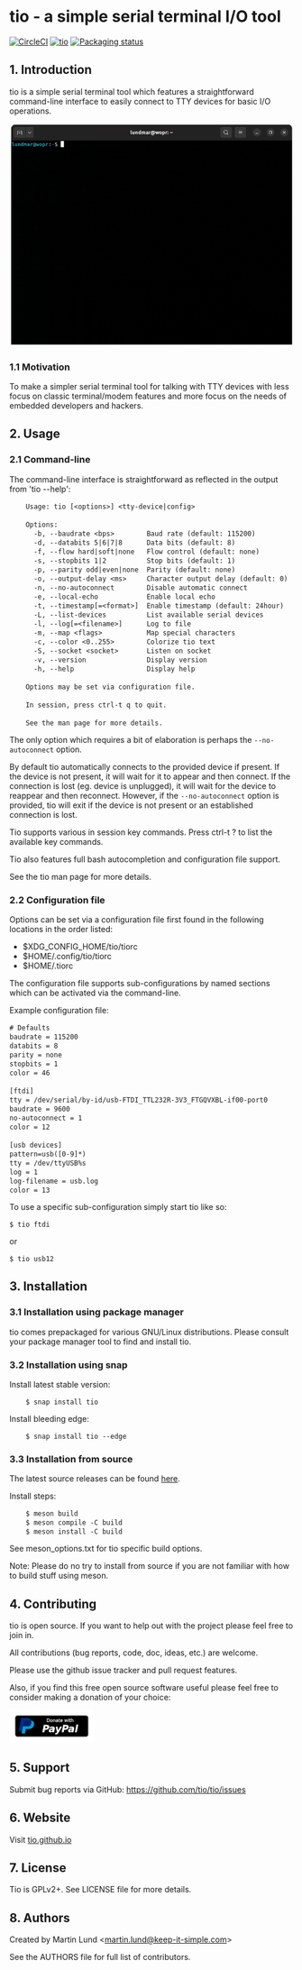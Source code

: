 # tio - a simple serial terminal I/O tool

[![CircleCI](https://circleci.com/gh/tio/tio/tree/master.svg?style=shield)](https://circleci.com/gh/tio/tio/tree/master)
[![tio](https://snapcraft.io/tio/badge.svg)](https://snapcraft.io/tio)
[![Packaging status](https://repology.org/badge/tiny-repos/tio.svg)](https://repology.org/project/tio/versions)

## 1. Introduction

tio is a simple serial terminal tool which features a straightforward
command-line interface to easily connect to TTY devices for basic I/O
operations.

<p align="center">
<img src="images/tio-demo.gif">
</p>

### 1.1 Motivation

To make a simpler serial terminal tool for talking with TTY devices with less
focus on classic terminal/modem features and more focus on the needs of
embedded developers and hackers.

## 2. Usage

### 2.1 Command-line

The command-line interface is straightforward as reflected in the output from
'tio --help':
```
    Usage: tio [<options>] <tty-device|config>

    Options:
      -b, --baudrate <bps>        Baud rate (default: 115200)
      -d, --databits 5|6|7|8      Data bits (default: 8)
      -f, --flow hard|soft|none   Flow control (default: none)
      -s, --stopbits 1|2          Stop bits (default: 1)
      -p, --parity odd|even|none  Parity (default: none)
      -o, --output-delay <ms>     Character output delay (default: 0)
      -n, --no-autoconnect        Disable automatic connect
      -e, --local-echo            Enable local echo
      -t, --timestamp[=<format>]  Enable timestamp (default: 24hour)
      -L, --list-devices          List available serial devices
      -l, --log[=<filename>]      Log to file
      -m, --map <flags>           Map special characters
      -c, --color <0..255>        Colorize tio text
      -S, --socket <socket>       Listen on socket
      -v, --version               Display version
      -h, --help                  Display help

    Options may be set via configuration file.

    In session, press ctrl-t q to quit.

    See the man page for more details.
```

The only option which requires a bit of elaboration is perhaps the
`--no-autoconnect` option.

By default tio automatically connects to the provided device if present.  If
the device is not present, it will wait for it to appear and then connect. If
the connection is lost (eg. device is unplugged), it will wait for the device
to reappear and then reconnect. However, if the `--no-autoconnect` option is
provided, tio will exit if the device is not present or an established
connection is lost.

Tio supports various in session key commands. Press ctrl-t ? to list the
available key commands.

Tio also features full bash autocompletion and configuration file support.

See the tio man page for more details.

### 2.2 Configuration file

Options can be set via a configuration file first found in the following
locations in the order listed:
 - $XDG_CONFIG_HOME/tio/tiorc
 - $HOME/.config/tio/tiorc
 - $HOME/.tiorc

The configuration file supports sub-configurations by named sections which can
be activated via the command-line.

Example configuration file:

```
# Defaults
baudrate = 115200
databits = 8
parity = none
stopbits = 1
color = 46

[ftdi]
tty = /dev/serial/by-id/usb-FTDI_TTL232R-3V3_FTGQVXBL-if00-port0
baudrate = 9600
no-autoconnect = 1
color = 12

[usb devices]
pattern=usb([0-9]*)
tty = /dev/ttyUSB%s
log = 1
log-filename = usb.log
color = 13
```

To use a specific sub-configuration simply start tio like so:
```
$ tio ftdi
```
or
```
$ tio usb12
```


## 3. Installation

### 3.1 Installation using package manager
tio comes prepackaged for various GNU/Linux distributions. Please consult your package manager tool to find and install tio.

### 3.2 Installation using snap

Install latest stable version:
```
    $ snap install tio
```
Install bleeding edge:
```
    $ snap install tio --edge
```

### 3.3 Installation from source

The latest source releases can be found [here](https://github.com/tio/tio/releases).

Install steps:
```
    $ meson build
    $ meson compile -C build
    $ meson install -C build
```

See meson\_options.txt for tio specific build options.

Note: Please do no try to install from source if you are not familiar with
how to build stuff using meson.


## 4. Contributing

tio is open source. If you want to help out with the project please feel free
to join in.

All contributions (bug reports, code, doc, ideas, etc.) are welcome.

Please use the github issue tracker and pull request features.

Also, if you find this free open source software useful please feel free to
consider making a donation of your choice:

[![Donate](images/paypal.png)](https://www.paypal.me/lundmar)


## 5. Support

Submit bug reports via GitHub: https://github.com/tio/tio/issues


## 6. Website

Visit [tio.github.io](https://tio.github.io)


## 7. License

Tio is GPLv2+. See LICENSE file for more details.


## 8. Authors

Created by Martin Lund \<martin.lund@keep-it-simple.com>

See the AUTHORS file for full list of contributors.

